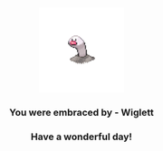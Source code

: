 <p align="center">
    <img src="https://raw.githubusercontent.com/PokeAPI/sprites/master/sprites/pokemon/960.png" width="150" height="150">
</p>
<h3 align="center">You were embraced by - <b>Wiglett</b></h3>
<h3 align="center">Have a wonderful day!</h3>
